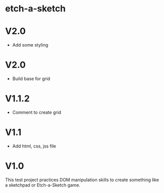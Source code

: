 # etch-a-sketch
<h1>V2.0</h1>
<ul>
<li> Add some styling
</li>
</ul>

<h1>V2.0</h1>
<ul>
<li> Build base for grid
</li>
</ul>

<h1>V1.1.2</h1>
<ul>
<li> Comment to create grid
</li>
</ul>

<h1>V1.1</h1>
<ul>
<li> Add html, css, jss file
</li>
</ul>

<h1>V1.0</h1>
This test project practices DOM manipulation skills to create something like a sketchpad or Etch-a-Sketch game. 